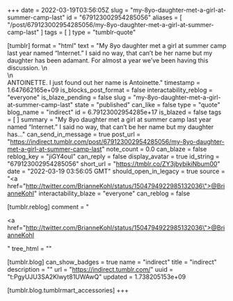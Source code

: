+++
date = 2022-03-19T03:56:05Z
slug = "my-8yo-daughter-met-a-girl-at-summer-camp-last"
id = "679123002954285056"
aliases = [ "/post/679123002954285056/my-8yo-daughter-met-a-girl-at-summer-camp-last" ]
tags = [ ]
type = "tumblr-quote"

[tumblr]
format = "html"
text = "My 8yo daughter met a girl at summer camp last year named &ldquo;Internet.&rdquo; I said no way, that can&rsquo;t be her name but my daughter has been adamant. For almost a year we&rsquo;ve been having this discussion. \n<br/>\n<br/>ANTOINETTE. I just found out her name is Antoinette."
timestamp = 1.647662165e+09
is_blocks_post_format = false
interactability_reblog = "everyone"
is_blaze_pending = false
slug = "my-8yo-daughter-met-a-girl-at-summer-camp-last"
state = "published"
can_like = false
type = "quote"
blog_name = "indirect"
id = 6.79123002954285e+17
is_blazed = false
tags = [ ]
summary = "My 8yo daughter met a girl at summer camp last year named “Internet.” I said no way, that can’t be her name but my daughter has..."
can_send_in_message = true
post_url = "https://indirect.tumblr.com/post/679123002954285056/my-8yo-daughter-met-a-girl-at-summer-camp-last"
note_count = 0.0
can_blaze = false
reblog_key = "jiGY4ouI"
can_reply = false
display_avatar = true
id_string = "679123002954285056"
short_url = "https://tmblr.co/ZY3jbybikiNbum00"
date = "2022-03-19 03:56:05 GMT"
should_open_in_legacy = true
source = "<a href=\"http://twitter.com/BrianneKohl/status/1504794922985132036\">@BrianneKohl</a>"
interactability_blaze = "everyone"
can_reblog = false

[tumblr.reblog]
comment = "<p><a href=\"http://twitter.com/BrianneKohl/status/1504794922985132036\">@BrianneKohl</a></p>"
tree_html = ""

[tumblr.blog]
can_show_badges = true
name = "indirect"
title = "indirect"
description = ""
url = "https://indirect.tumblr.com/"
uuid = "t:PgyUJU3SA2Klwyt81UWAwQ"
updated = 1.738205153e+09

[tumblr.blog.tumblrmart_accessories]
+++
